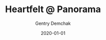 ---
title: 'Heartfelt @ Panorama'
date: '2020-01-01'
description: 'Production Assistant @ Heartfelt, an interactive experience by Ekene Ijeoma'
tags: 'production assistant'
author: 'Gentry Demchak'
image: '/images/heartfelt.png'
---
